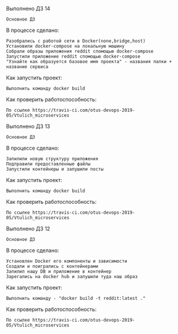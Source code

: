 Выполнено ДЗ 14

    Основное ДЗ

В процессе сделано:

    Разобрались с работой сети в Docker(none,bridge,host)
    Установили docker-compose на локальную машину
    Собрали образы приложения reddit спомощью docker-compose
    Запустили приложение reddit спомощью docker-compose
    "Узнайте как образуется базовое имя проекта" - названия папки + название сервиса

Как запустить проект:

    Выполнить команду docker build

Как проверить работоспособность:

    По ссылке https://travis-ci.com/otus-devops-2019-05/Vtulich_microservices

Выполнено ДЗ 13

    Основное ДЗ

В процессе сделано:

    Запилили новую структуру приложения
    Подправили предоставленные файлы
    Запустили контейнеры и запушили посты

Как запустить проект:

    Выполнить команду docker build

Как проверить работоспособность:

    По ссылке https://travis-ci.com/otus-devops-2019-05/Vtulich_microservices

Выполнено ДЗ 12

    Основное ДЗ

В процессе сделано:

    Установлен Docker его компоненты и зависимости
    Создали и поигрались с контейнерами
    Запилил нашу DB и приложение в контейнер
    Зарегались на docker hub и запушили туда наш образ

Как запустить проект:

    Выполнить команду - "docker build -t reddit:latest ."

Как проверить работоспособность:

    По ссылке https://travis-ci.com/otus-devops-2019-05/Vtulich_microservices
